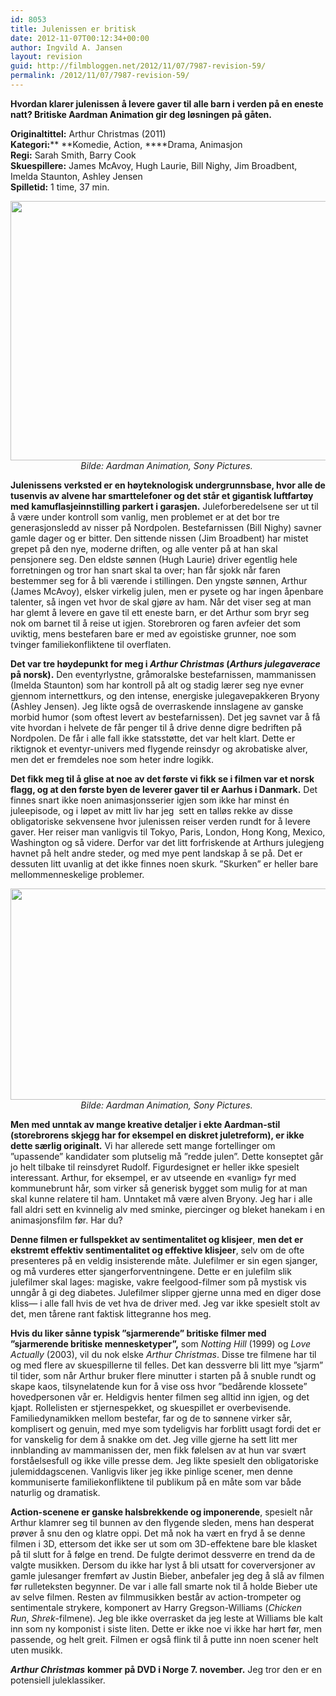 ```yaml
---
id: 8053
title: Julenissen er britisk
date: 2012-11-07T00:12:34+00:00
author: Ingvild A. Jansen
layout: revision
guid: http://filmbloggen.net/2012/11/07/7987-revision-59/
permalink: /2012/11/07/7987-revision-59/
---
```

**Hvordan klarer julenissen å levere gaver til alle barn i verden på en eneste natt? Britiske Aardman Animation gir deg løsningen på gåten.**

**Originaltittel:** Arthur Christmas (2011)  
**Kategori:**** **Komedie, Action, ****Drama, Animasjon  
**Regi:** Sarah Smith, Barry Cook  
**Skuespillere:** James McAvoy, Hugh Laurie, Bill Nighy, Jim Broadbent, Imelda Staunton, Ashley Jensen  
**Spilletid:** 1 time, 37 min.

<p style="text-align: center">
  <a href="http://filmbloggen.net/2012/11/06/julenissen-er-britisk/arthurchristmasnothingtosee/" rel="attachment wp-att-7990"><img class="aligncenter size-full wp-image-7990" src="http://filmbloggen.net/wp-content/uploads//2012/11/arthurchristmasnothingtosee.jpg" alt="" width="607" height="415" /></a><em>Bilde: Aardman Animation, Sony Pictures. </em>
</p>

**Julenissens verksted er en høyteknologisk undergrunnsbase, hvor alle de tusenvis av alvene har smarttelefoner og det står et gigantisk luftfartøy med kamuflasjeinnstilling parkert i garasjen.** Juleforberedelsene ser ut til å være under kontroll som vanlig, men problemet er at det bor tre generasjonsledd av nisser på Nordpolen. Bestefarnissen (Bill Nighy) savner gamle dager og er bitter. Den sittende nissen (Jim Broadbent) har mistet grepet på den nye, moderne driften, og alle venter på at han skal pensjonere seg. Den eldste sønnen (Hugh Laurie) driver egentlig hele forretningen og tror han snart skal ta over; han får sjokk når faren bestemmer seg for å bli værende i stillingen. Den yngste sønnen, Arthur (James McAvoy), elsker virkelig julen, men er pysete og har ingen åpenbare talenter, så ingen vet hvor de skal gjøre av ham. Når det viser seg at man har glemt å levere en gave til ett eneste barn, er det Arthur som bryr seg nok om barnet til å reise ut igjen. Storebroren og faren avfeier det som uviktig, mens bestefaren bare er med av egoistiske grunner, noe som tvinger familiekonfliktene til overflaten.

**Det var tre høydepunkt for meg i _Arthur Christmas_ (_Arthurs julegaverace_ på norsk).** Den eventyrlystne, gråmoralske bestefarnissen, mammanissen (Imelda Staunton) som har kontroll på alt og stadig lærer seg nye evner gjennom internettkurs, og den intense, energiske julegavepakkeren Bryony (Ashley Jensen). Jeg likte også de overraskende innslagene av ganske morbid humor (som oftest levert av bestefarnissen). Det jeg savnet var å få vite hvordan i helvete de får penger til å drive denne digre bedriften på Nordpolen. De får i alle fall ikke statsstøtte, det var helt klart. Dette er riktignok et eventyr-univers med flygende reinsdyr og akrobatiske alver, men det er fremdeles noe som heter indre logikk.

**Det fikk meg til å glise at noe av det første vi fikk se i filmen var et norsk flagg, og at den første byen de leverer gaver til er Aarhus i Danmark.** Det finnes snart ikke noen animasjonsserier igjen som ikke har minst én juleepisode, og i løpet av mitt liv har jeg  sett en talløs rekke av disse obligatoriske sekvensene hvor julenissen reiser verden rundt for å levere gaver. Her reiser man vanligvis til Tokyo, Paris, London, Hong Kong, Mexico, Washington og så videre. Derfor var det litt forfriskende at Arthurs julegjeng havnet på helt andre steder, og med mye pent landskap å se på. Det er dessuten litt uvanlig at det ikke finnes noen skurk. ”Skurken” er heller bare mellommenneskelige problemer.

<p style="text-align: center">
  <a href="http://filmbloggen.net/2012/11/06/julenissen-er-britisk/arthurcsled/" rel="attachment wp-att-8001"><img class="aligncenter size-full wp-image-8001" src="http://filmbloggen.net/wp-content/uploads//2012/11/arthurcsled.jpg" alt="" width="630" height="338" /></a><em>Bilde: Aardman Animation, Sony Pictures. </em>
</p>

**Men med unntak av mange kreative detaljer i ekte Aardman-stil (storebrorens skjegg har for eksempel en diskret juletreform), er ikke dette særlig originalt.** Vi har allerede sett mange fortellinger om ”upassende” kandidater som plutselig må ”redde julen”. Dette konseptet går jo helt tilbake til reinsdyret Rudolf. Figurdesignet er heller ikke spesielt interessant. Arthur, for eksempel, er av utseende en &laquo;vanlig&raquo; fyr med kommunebrunt hår, som virker så generisk bygget som mulig for at man skal kunne relatere til ham. Unntaket må være alven Bryony. Jeg har i alle fall aldri sett en kvinnelig alv med sminke, piercinger og bleket hanekam i en animasjonsfilm før. Har du?

**Denne filmen er fullspekket av sentimentalitet og klisjeer**, **men det er ekstremt effektiv sentimentalitet og effektive klisjeer**, selv om de ofte presenteres på en veldig insisterende måte. Julefilmer er sin egen sjanger, og må vurderes etter sjangerforventningene. Dette er en julefilm slik julefilmer skal lages: magiske, vakre feelgood-filmer som på mystisk vis unngår å gi deg diabetes. Julefilmer slipper gjerne unna med en diger dose kliss— i alle fall hvis de vet hva de driver med. Jeg var ikke spesielt stolt av det, men tårene rant faktisk littegranne hos meg.

**Hvis du liker sånne typisk ”sjarmerende” britiske filmer med ”sjarmerende britiske mennesketyper”,** som _Notting Hill_ (1999) og _Love Actually_ (2003), vil du nok elske _Arthur Christmas_. Disse tre filmene har til og med flere av skuespillerne til felles. Det kan dessverre bli litt mye ”sjarm” til tider, som når Arthur bruker flere minutter i starten på å snuble rundt og skape kaos, tilsynelatende kun for å vise oss hvor ”bedårende klossete” hovedpersonen vår er. Heldigvis henter filmen seg alltid inn igjen, og det kjapt. Rollelisten er stjernespekket, og skuespillet er overbevisende. Familiedynamikken mellom bestefar, far og de to sønnene virker sår, komplisert og genuin, med mye som tydeligvis har forblitt usagt fordi det er for vanskelig for dem å snakke om det. Jeg ville gjerne ha sett litt mer innblanding av mammanissen der, men fikk følelsen av at hun var svært forståelsesfull og ikke ville presse dem. Jeg likte spesielt den obligatoriske julemiddagscenen. Vanligvis liker jeg ikke pinlige scener, men denne kommuniserte familiekonfliktene til publikum på en måte som var både naturlig og dramatisk.

**Action-scenene er ganske halsbrekkende og imponerende**, spesielt når Arthur klamrer seg til bunnen av den flygende sleden, mens han desperat prøver å snu den og klatre oppi. Det må nok ha vært en fryd å se denne filmen i 3D, ettersom det ikke ser ut som om 3D-effektene bare ble klasket på til slutt for å følge en trend. De fulgte derimot dessverre en trend da de valgte musikken. Dersom du ikke har lyst å bli utsatt for coverversjoner av gamle julesanger fremført av Justin Bieber, anbefaler jeg deg å slå av filmen før rulleteksten begynner. De var i alle fall smarte nok til å holde Bieber ute av selve filmen. Resten av filmmusikken består av action-trompeter og sentimentale strykere, komponert av Harry Gregson-Williams (_Chicken Run_, _Shrek_-filmene). Jeg ble ikke overrasket da jeg leste at Williams ble kalt inn som ny komponist i siste liten. Dette er ikke noe vi ikke har hørt før, men passende, og helt greit. Filmen er også flink til å putte inn noen scener helt uten musikk.

**_Arthur Christmas_** **kommer på DVD i Norge 7. november.** Jeg tror den er en potensiell juleklassiker.

<div class="video-shortcode">
</div>